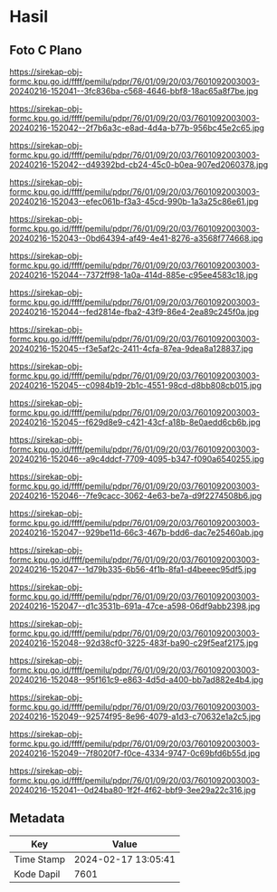 # Hasil

## Foto C Plano

https://sirekap-obj-formc.kpu.go.id/ffff/pemilu/pdpr/76/01/09/20/03/7601092003003-20240216-152041--3fc836ba-c568-4646-bbf8-18ac65a8f7be.jpg

https://sirekap-obj-formc.kpu.go.id/ffff/pemilu/pdpr/76/01/09/20/03/7601092003003-20240216-152042--2f7b6a3c-e8ad-4d4a-b77b-956bc45e2c65.jpg

https://sirekap-obj-formc.kpu.go.id/ffff/pemilu/pdpr/76/01/09/20/03/7601092003003-20240216-152042--d49392bd-cb24-45c0-b0ea-907ed2060378.jpg

https://sirekap-obj-formc.kpu.go.id/ffff/pemilu/pdpr/76/01/09/20/03/7601092003003-20240216-152043--efec061b-f3a3-45cd-990b-1a3a25c86e61.jpg

https://sirekap-obj-formc.kpu.go.id/ffff/pemilu/pdpr/76/01/09/20/03/7601092003003-20240216-152043--0bd64394-af49-4e41-8276-a3568f774668.jpg

https://sirekap-obj-formc.kpu.go.id/ffff/pemilu/pdpr/76/01/09/20/03/7601092003003-20240216-152044--7372ff98-1a0a-414d-885e-c95ee4583c18.jpg

https://sirekap-obj-formc.kpu.go.id/ffff/pemilu/pdpr/76/01/09/20/03/7601092003003-20240216-152044--fed2814e-fba2-43f9-86e4-2ea89c245f0a.jpg

https://sirekap-obj-formc.kpu.go.id/ffff/pemilu/pdpr/76/01/09/20/03/7601092003003-20240216-152045--f3e5af2c-2411-4cfa-87ea-9dea8a128837.jpg

https://sirekap-obj-formc.kpu.go.id/ffff/pemilu/pdpr/76/01/09/20/03/7601092003003-20240216-152045--c0984b19-2b1c-4551-98cd-d8bb808cb015.jpg

https://sirekap-obj-formc.kpu.go.id/ffff/pemilu/pdpr/76/01/09/20/03/7601092003003-20240216-152045--f629d8e9-c421-43cf-a18b-8e0aedd6cb6b.jpg

https://sirekap-obj-formc.kpu.go.id/ffff/pemilu/pdpr/76/01/09/20/03/7601092003003-20240216-152046--a9c4ddcf-7709-4095-b347-f090a6540255.jpg

https://sirekap-obj-formc.kpu.go.id/ffff/pemilu/pdpr/76/01/09/20/03/7601092003003-20240216-152046--7fe9cacc-3062-4e63-be7a-d9f2274508b6.jpg

https://sirekap-obj-formc.kpu.go.id/ffff/pemilu/pdpr/76/01/09/20/03/7601092003003-20240216-152047--929be11d-66c3-467b-bdd6-dac7e25460ab.jpg

https://sirekap-obj-formc.kpu.go.id/ffff/pemilu/pdpr/76/01/09/20/03/7601092003003-20240216-152047--1d79b335-6b56-4f1b-8fa1-d4beeec95df5.jpg

https://sirekap-obj-formc.kpu.go.id/ffff/pemilu/pdpr/76/01/09/20/03/7601092003003-20240216-152047--d1c3531b-691a-47ce-a598-06df9abb2398.jpg

https://sirekap-obj-formc.kpu.go.id/ffff/pemilu/pdpr/76/01/09/20/03/7601092003003-20240216-152048--92d38cf0-3225-483f-ba90-c29f5eaf2175.jpg

https://sirekap-obj-formc.kpu.go.id/ffff/pemilu/pdpr/76/01/09/20/03/7601092003003-20240216-152048--95f161c9-e863-4d5d-a400-bb7ad882e4b4.jpg

https://sirekap-obj-formc.kpu.go.id/ffff/pemilu/pdpr/76/01/09/20/03/7601092003003-20240216-152049--92574f95-8e96-4079-a1d3-c70632e1a2c5.jpg

https://sirekap-obj-formc.kpu.go.id/ffff/pemilu/pdpr/76/01/09/20/03/7601092003003-20240216-152049--7f8020f7-f0ce-4334-9747-0c69bfd6b55d.jpg

https://sirekap-obj-formc.kpu.go.id/ffff/pemilu/pdpr/76/01/09/20/03/7601092003003-20240216-152041--0d24ba80-1f2f-4f62-bbf9-3ee29a22c316.jpg


## Metadata

| Key        | Value               |
| ---------- | ------------------- |
| Time Stamp | 2024-02-17 13:05:41 |
| Kode Dapil | 7601                |



